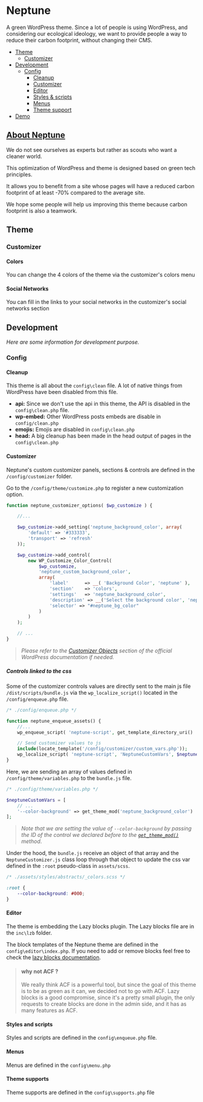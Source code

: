 # Neptune

A green WordPress theme.
Since a lot of people is using WordPress, and considering our ecological ideology, we want to provide people a way to reduce their carbon footprint, without changing their CMS.

-   [Theme](#theme)
    -   [Customizer](#page-editor)
-   [Development](#development)
    -   [Config](#config)
        -   [Cleanup](#cleanup)
        -   [Customizer](#customizer)
        -   [Editor](#editor)
        -   [Styles & scripts](#style-and-scripts)
        -   [Menus](#menus)
        -   [Theme support](#theme-supports)
-   [Demo](https://demo.neptune-green.tech)

## [About Neptune](https://neptune-green.tech)

We do not see ourselves as experts but rather as scouts who want a cleaner world.

This optimization of WordPress and theme is designed based on green tech principles.

It allows you to benefit from a site whose pages will have a reduced carbon footprint of at least -70% compared to the average site.

We hope some people will help us improving this theme because carbon footprint is also a teamwork.

## Theme

### Customizer

#### Colors

You can change the 4 colors of the theme via the customizer's colors menu

#### Social Networks

You can fill in the links to your social networks in the customizer's social networks section

## Development

_Here are some information for development purpose._

### Config

#### Cleanup

This theme is all about the `config\clean` file. A lot of native things from WordPress have been disabled from this file.

-   **api:** Since we don't use the api in this theme, the API is disabled in the `config\clean.php` file.
-   **wp-embed:** Other WordPress posts embeds are disable in `config/clean.php`
-   **emojis:** Emojis are disabled in `config\clean.php`
-   **head:** A big cleanup has been made in the head output of pages in the `config\clean.php`

#### Customizer

Neptune's custom customizer panels, sections & controls are defined in the `/config/customizer` folder.

Go to the `/config/theme/customize.php` to register a new customization option.

```php
function neptune_customizer_options( $wp_customize ) {

	//...

	$wp_customize->add_setting('neptune_background_color', array(
		'default' => '#333333',
		'transport' => 'refresh'
	));

	$wp_customize->add_control(
		new WP_Customize_Color_Control(
			$wp_customize,
			'neptune_custom_background_color',
			array(
				'label'      => __( 'Background Color', 'neptune' ),
				'section'    => 'colors',
				'settings'   => 'neptune_background_color',
				'description' => __('Select the background color', 'neptune'),
				'selector' => "#neptune_bg_color"
			)
		)
	);

	// ...
}
```

> _Please refer to the [Customizer Objects](https://developer.WordPress.org/themes/customize-api/customizer-objects/) section of the official WordPress documentation if needed._

##### Controls linked to the css

Some of the customizer controls values are directly sent to the main js file `/dist/scripts/bundle.js` via the `wp_localize_script()` located in the `/config/enqueue.php` file.

```php
/* ./config/enqueue.php */

function neptune_enqueue_assets() {
	//...
	wp_enqueue_script( 'neptune-script', get_template_directory_uri() . '/dist/scripts/bundle.js', array (), '1.0', true);

	// Send customizer values to js
	include(locate_template('/config/customizer/custom_vars.php'));
	wp_localize_script( 'neptune-script', 'NeptuneCustomVars', $neptuneCustomVars);
}
```

Here, we are sending an array of values defined in `/config/theme/variables.php` to the `bundle.js` file.

```php
/* ./config/theme/variables.php */

$neptuneCustomVars = [
	// ...
	'--color-background' => get_theme_mod('neptune_background_color')
];
```

> _Note that we are setting the value of `--color-background` by passing the ID of the control we declared before to the [`get_theme_mod()`](https://developer.WordPress.org/reference/functions/get_theme_mod/) method_.

Under the hood, the `bundle.js` receive an object of that array and the `NeptuneCustomizer.js` class loop through that object to update the css var defined in the `:root` pseudo-class in `assets/scss`.

```css
/* ./assets/styles/abstracts/_colors.scss */

:root {
    --color-background: #000;
}
```

#### Editor

The theme is embedding the Lazy blocks plugin.
The Lazy blocks file are in the `inc\lzb` folder.

The block templates of the Neptune theme are defined in the `config\editor\index.php`. If you need to add or remove blocks feel free to check the [lazy blocks documentation](https://lazyblocks.com/documentation/getting-started/).

> #### why not ACF ?
>
> We really think ACF is a powerful tool, but since the goal of this theme is to be as green as it can, we decided not to go with ACF.
> Lazy blocks is a good compromise, since it's a pretty small plugin, the only requests to create blocks are done in the admin side, and it has as many features as ACF.

#### Styles and scripts

Styles and scripts are defined in the `config\enqueue.php` file.

#### Menus

Menus are defined in the `config\menu.php`

#### Theme supports

Theme supports are defined in the `config\supports.php` file
